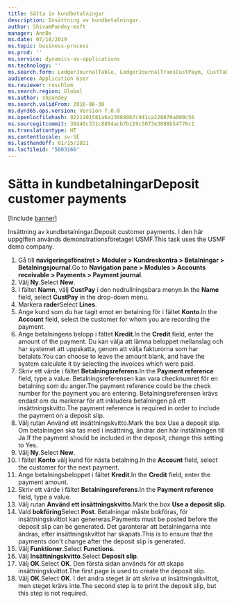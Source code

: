 ```yaml
---
title: Sätta in kundbetalningar
description: Insättning av kundbetalningar.
author: ShivamPandey-msft
manager: AnnBe
ms.date: 07/18/2019
ms.topic: business-process
ms.prod: ''
ms.service: dynamics-ax-applications
ms.technology: ''
ms.search.form: LedgerJournalTable, LedgerJournalTransCustPaym, CustTableLookup
audience: Application User
ms.reviewer: roschlom
ms.search.region: Global
ms.author: shpandey
ms.search.validFrom: 2016-06-30
ms.dyn365.ops.version: Version 7.0.0
ms.openlocfilehash: 9221101581a6a130889b7c941ca228070a000c56
ms.sourcegitcommit: 38d40c331c8894acb7b119c5073e3088b54776c1
ms.translationtype: HT
ms.contentlocale: sv-SE
ms.lasthandoff: 01/15/2021
ms.locfileid: "5003166"
---
```

# <a name="deposit-customer-payments"></a><span data-ttu-id="5f1e4-103">Sätta in kundbetalningar</span><span class="sxs-lookup"><span data-stu-id="5f1e4-103">Deposit customer payments</span></span>

[!include [banner](../../includes/banner.md)]

<span data-ttu-id="5f1e4-104">Insättning av kundbetalningar.</span><span class="sxs-lookup"><span data-stu-id="5f1e4-104">Deposit customer payments.</span></span> <span data-ttu-id="5f1e4-105">I den här uppgiften används demonstrationsföretaget USMF.</span><span class="sxs-lookup"><span data-stu-id="5f1e4-105">This task uses the USMF demo company.</span></span>

1. <span data-ttu-id="5f1e4-106">Gå till **navigeringsfönstret > Moduler > Kundreskontra > Betalningar > Betalningsjournal**.</span><span class="sxs-lookup"><span data-stu-id="5f1e4-106">Go to **Navigation pane > Modules > Accounts receivable > Payments > Payment journal**.</span></span>
2. <span data-ttu-id="5f1e4-107">Välj **Ny**.</span><span class="sxs-lookup"><span data-stu-id="5f1e4-107">Select **New**.</span></span>
3. <span data-ttu-id="5f1e4-108">I fältet **Namn**, välj **CustPay** i den nedrullningsbara menyn.</span><span class="sxs-lookup"><span data-stu-id="5f1e4-108">In the **Name** field, select **CustPay** in the drop-down menu.</span></span>
4. <span data-ttu-id="5f1e4-109">Markera **rader**</span><span class="sxs-lookup"><span data-stu-id="5f1e4-109">Select **Lines**.</span></span>
5. <span data-ttu-id="5f1e4-110">Ange kund som du har tagit emot en betalning för i fältet **Konto**.</span><span class="sxs-lookup"><span data-stu-id="5f1e4-110">In the **Account** field, select the customer for whom you are recording the payment.</span></span>
6. <span data-ttu-id="5f1e4-111">Ange betalningens belopp i fältet **Kredit**.</span><span class="sxs-lookup"><span data-stu-id="5f1e4-111">In the **Credit** field, enter the amount of the payment.</span></span> <span data-ttu-id="5f1e4-112">Du kan välja att lämna beloppet mellanslag och har systemet att uppskatta, genom att välja fakturorna som har betalats.</span><span class="sxs-lookup"><span data-stu-id="5f1e4-112">You can choose to leave the amount blank, and have the system calculate it by selecting the invoices which were paid.</span></span>  
7. <span data-ttu-id="5f1e4-113">Skriv ett värde i fältet **Betalningsreferens**.</span><span class="sxs-lookup"><span data-stu-id="5f1e4-113">In the **Payment reference** field, type a value.</span></span> <span data-ttu-id="5f1e4-114">Betalningsreferensen kan vara checknumret för en betalning som du anger.</span><span class="sxs-lookup"><span data-stu-id="5f1e4-114">The payment reference could be the check number for the payment you are entering.</span></span> <span data-ttu-id="5f1e4-115">Betalningsreferensen krävs endast om du markerar för att inkludera betalningen på ett insättningskvitto.</span><span class="sxs-lookup"><span data-stu-id="5f1e4-115">The payment reference is required in order to include the payment on a deposit slip.</span></span>  
8. <span data-ttu-id="5f1e4-116">Välj rutan Använd ett insättningskvitto.</span><span class="sxs-lookup"><span data-stu-id="5f1e4-116">Mark the box Use a deposit slip.</span></span> <span data-ttu-id="5f1e4-117">Om betalningen ska tas med i insättning, ändrar den här inställningen till Ja.</span><span class="sxs-lookup"><span data-stu-id="5f1e4-117">If the payment should be included in the deposit, change this setting to Yes.</span></span>  
9. <span data-ttu-id="5f1e4-118">Välj **Ny**.</span><span class="sxs-lookup"><span data-stu-id="5f1e4-118">Select **New**.</span></span>
10. <span data-ttu-id="5f1e4-119">I fältet **Konto** välj kund för nästa betalning.</span><span class="sxs-lookup"><span data-stu-id="5f1e4-119">In the **Account** field, select the customer for the next payment.</span></span>
11. <span data-ttu-id="5f1e4-120">Ange betalningsbeloppet i fältet **Kredit**.</span><span class="sxs-lookup"><span data-stu-id="5f1e4-120">In the **Credit** field, enter the payment amount.</span></span>
12. <span data-ttu-id="5f1e4-121">Skriv ett värde i fältet **Betalningsreferens**.</span><span class="sxs-lookup"><span data-stu-id="5f1e4-121">In the **Payment reference** field, type a value.</span></span>
13. <span data-ttu-id="5f1e4-122">Välj rutan **Använd ett insättningskvitto**.</span><span class="sxs-lookup"><span data-stu-id="5f1e4-122">Mark the box **Use a deposit slip**.</span></span>
14. <span data-ttu-id="5f1e4-123">Vald **bokföring**</span><span class="sxs-lookup"><span data-stu-id="5f1e4-123">Select **Post**.</span></span> <span data-ttu-id="5f1e4-124">Betalningar måste bokföras, för insättningskvittot kan genereras.</span><span class="sxs-lookup"><span data-stu-id="5f1e4-124">Payments must be posted before the deposit slip can be generated.</span></span> <span data-ttu-id="5f1e4-125">Det garanterar att betalningarna inte ändras, efter insättningskvittot har skapats.</span><span class="sxs-lookup"><span data-stu-id="5f1e4-125">This is to ensure that the payments don't change after the deposit slip is generated.</span></span>  
15. <span data-ttu-id="5f1e4-126">Välj **Funktioner**.</span><span class="sxs-lookup"><span data-stu-id="5f1e4-126">Select **Functions**.</span></span>
16. <span data-ttu-id="5f1e4-127">Välj **Insättningskvitto**.</span><span class="sxs-lookup"><span data-stu-id="5f1e4-127">Select **Deposit slip**.</span></span>
17. <span data-ttu-id="5f1e4-128">Välj **OK**.</span><span class="sxs-lookup"><span data-stu-id="5f1e4-128">Select **OK**.</span></span> <span data-ttu-id="5f1e4-129">Den första sidan används för att skapa insättningskvittot.</span><span class="sxs-lookup"><span data-stu-id="5f1e4-129">The first page is used to create the deposit slip.</span></span>  
18. <span data-ttu-id="5f1e4-130">Välj **OK**.</span><span class="sxs-lookup"><span data-stu-id="5f1e4-130">Select **OK**.</span></span> <span data-ttu-id="5f1e4-131">I det andra steget är att skriva ut insättningskvittot, men steget krävs inte.</span><span class="sxs-lookup"><span data-stu-id="5f1e4-131">The second step is to print the deposit slip, but this step is not required.</span></span>  

